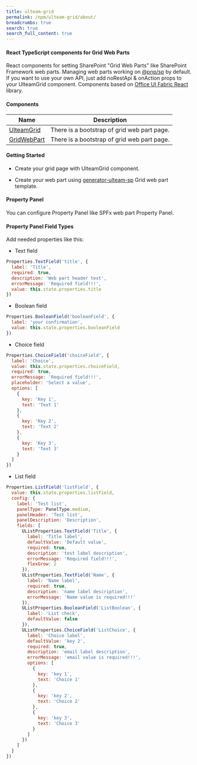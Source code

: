 ```yaml
---
title: ulteam-grid
permalink: /npm/ulteam-grid/about/
breadcrumbs: true
search: true
search_full_content: true
---
```


#### React TypeScript components for Grid Web Parts

React components for setting SharePoint "Grid Web Parts" like SharePoint Framework web parts. 
Managing web parts working on [@pnp/sp](https://pnp.github.io/pnpjs/sp/) by default.
If you want to use your own API, just add noRestApi & onAction props to your UlteamGrid component.
Components based on [Office UI Fabric React](https://www.npmjs.com/package/office-ui-fabric-react) library.

#### Components

| Name | Description |
|-|-|
| [UlteamGrid](/npm/ulteam-grid/ulteamgrid/) | There is a bootstrap of grid web part page. |
| [GridWebPart](/npm/ulteam-grid/gridwebpart/) | There is a bootstrap of grid web part page. |

#### Getting Started

- Create your grid page with UlteamGrid component.

- Create your web part using [generator-ulteam-sp](https://www.npmjs.com/package/generator-ulteam-sp) Grid web part template.

#### Property Panel

You can configure Property Panel like SPFx web part Property Panel.

#### Property Panel Field Types

Add needed properties like this:

- Text field

```js
Properties.TextField('title', {
  label: 'Title',
  required: true,
  description: 'Web part header text',
  errorMessage: 'Required field!!!',
  value: this.state.properties.title
})
```

- Boolean field

```js
Properties.BooleanField('booleanField', {
  label: 'your confirmation',
  value: this.state.properties.booleanField
})
```

- Choice field

```js
Properties.ChoiceField('choiceField', {
  label: 'Choice',
  value: this.state.properties.choiceField,
  required: true,
  errorMessage: 'Required field!!!',
  placeholder: 'Select a value',
  options: [
    {
      key: 'Key 1',
      text: 'Text 1'
    },
    {
      key: 'Key 2',
      text: 'Text 2'
    },
    {
      key: 'Key 3',
      text: 'Text 3'
    }
  ]
})
```

- List field

```js
Properties.ListField('listField', {
  value: this.state.properties.listField,
  config: {
    label: 'Test list',
    panelType: PanelType.medium,
    panelHeader: 'Test list',
    panelDescription: 'Description',
    fields: [
      UListProperties.TextField('Title', {
        label: 'Title label',
        defaultValue: 'Default value',
        required: true,
        description: 'test label description',
        errorMessage: 'Required field!!!',
        flexGrow: 2
      }),
      UListProperties.TextField('Name', {
        label: 'Name label',
        required: true,
        description: 'name label description',
        errorMessage: 'Name value is required!!!'
      }),
      UListProperties.BooleanField('ListBoolean', {
        label: 'List check',
        defaultValue: false
      }),
      UListProperties.ChoiceField('ListChoice', {
        label: 'Choice label',
        defaultValue: 'key 2',
        required: true,
        description: 'email label description',
        errorMessage: 'email value is required!!!',
        options: [
          {
            key: 'key 1',
            text: 'Choice 1'
          },
          {
            key: 'key 2',
            text: 'Choice 2'
          },
          {
            key: 'key 3',
            text: 'Choice 3'
          }
        ]
      })
    ]
  }
})
```
